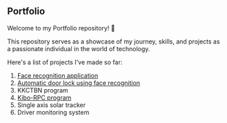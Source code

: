 ## Portfolio

Welcome to my Portfolio repository! 🚀

This repository serves as a showcase of my journey, skills, and projects as a passionate individual in the world of technology.

Here's a list of projects I've made so far:

1. [Face recognition application](https://github.com/yusufpraditya/portfolio/tree/main/face-recognition-app)
2. [Automatic door lock using face recognition](https://github.com/yusufpraditya/portfolio/tree/main/automatic-door-lock)
3. KKCTBN program
4. [Kibo-RPC program](https://github.com/yusufpraditya/portfolio/blob/main/kibo-rpc)
5. Single axis solar tracker
6. Driver monitoring system
